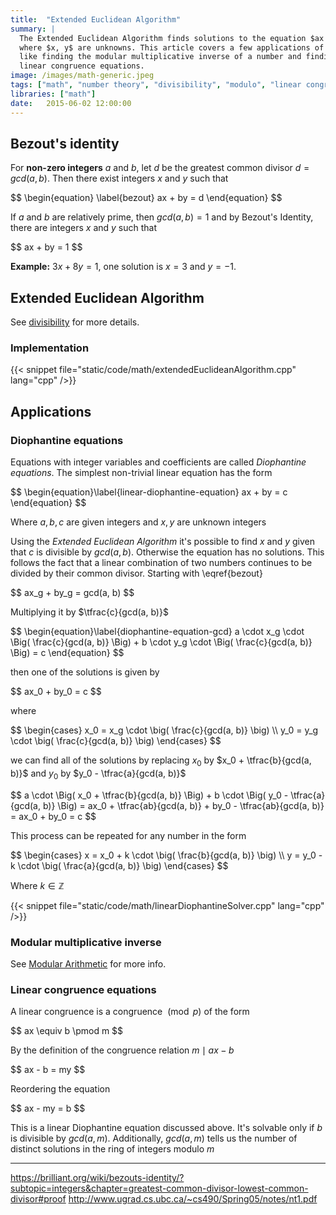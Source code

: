 ```yaml
---
title:  "Extended Euclidean Algorithm"
summary: |
  The Extended Euclidean Algorithm finds solutions to the equation $ax + by = gcd(a, b)$
  where $x, y$ are unknowns. This article covers a few applications of the Extended Euclidean Algorithm
  like finding the modular multiplicative inverse of a number and finding solutions for
  linear congruence equations.
image: /images/math-generic.jpeg
tags: ["math", "number theory", "divisibility", "modulo", "linear congruence equations", "mudular multiplicative inverse", "extended euclidean algorithm", "euclidean algorithm", "diophantine equations"]
libraries: ["math"]
date:   2015-06-02 12:00:00
---
```


## Bezout's identity

For **non-zero integers** $a$ and $b$, let $d$ be the greatest common divisor $d = gcd(a, b)$. Then there exist integers $x$ and $y$ such that

<div>$$
\begin{equation} \label{bezout}
ax + by = d
\end{equation}
$$</div>

If $a$ and $b$ are relatively prime, then $gcd(a, b) = 1$ and by Bezout's Identity, there are integers $x$ and $y$ such that

<div>$$
ax + by = 1
$$</div>

**Example:** $3x + 8y = 1$, one solution is $x = 3$ and $y = -1$.

## Extended Euclidean Algorithm

See [divisibility](../divisibility/) for more details.

### Implementation

{{< snippet file="static/code/math/extendedEuclideanAlgorithm.cpp" lang="cpp" />}}

## Applications

### Diophantine equations

Equations with integer variables and coefficients are called *Diophantine equations*. The simplest non-trivial linear equation has the form

<div>$$
\begin{equation}\label{linear-diophantine-equation}
ax + by = c
\end{equation}
$$</div>

Where $a, b, c$ are given integers and $x, y$ are unknown integers

Using the *Extended Euclidean Algorithm* it's possible to find $x$ and $y$ given that $c$ is divisible by $gcd(a, b)$. Otherwise the equation has no solutions. This follows the fact that a linear combination of two numbers continues to be divided by their common divisor. Starting with \eqref{bezout}

<div>$$
ax_g + by_g = gcd(a, b)
$$</div>

Multiplying it by $\tfrac{c}{gcd(a, b)}$

<div>$$
\begin{equation}\label{diophantine-equation-gcd}
a \cdot x_g \cdot \Big( \frac{c}{gcd(a, b)} \Big) + b \cdot y_g \cdot \Big( \frac{c}{gcd(a, b)} \Big) = c
\end{equation}
$$</div>

then one of the solutions is given by

<div>$$
ax_0 + by_0 = c
$$</div>

where

<div>$$
\begin{cases}
x_0 = x_g \cdot \big( \frac{c}{gcd(a, b)} \big) \\
y_0 = y_g \cdot \big( \frac{c}{gcd(a, b)} \big)
\end{cases}
$$</div>

we can find all of the solutions by replacing $x_0$ by $x_0 + \tfrac{b}{gcd(a, b)}$ and $y_0$ by $y_0 - \tfrac{a}{gcd(a, b)}$

<div>$$
a \cdot \Big( x_0 + \tfrac{b}{gcd(a, b)} \Big) + b \cdot \Big( y_0 - \tfrac{a}{gcd(a, b)} \Big) = ax_0 + \tfrac{ab}{gcd(a, b)} + by_0 - \tfrac{ab}{gcd(a, b)} = ax_0 + by_0 = c
$$</div>

This process can be repeated for any number in the form

<div>$$
\begin{cases}
x = x_0 + k \cdot \big( \frac{b}{gcd(a, b)} \big) \\
y = y_0 - k \cdot \big( \frac{a}{gcd(a, b)} \big)
\end{cases}
$$</div>

Where $k \in \mathbb{Z}$

{{< snippet file="static/code/math/linearDiophantineSolver.cpp" lang="cpp" />}}

### Modular multiplicative inverse

See [Modular Arithmetic](../modular-arithmetic/) for more info.

### Linear congruence equations

A linear congruence is a congruence $\pmod p$ of the form

<div>$$
ax \equiv b \pmod m
$$</div>

By the definition of the congruence relation $m \mid ax - b$

<div>$$
ax - b = my
$$</div>

Reordering the equation

<div>$$
ax - my = b
$$</div>

This is a linear Diophantine equation discussed above. It's solvable only if $b$ is divisible by $gcd(a, m)$. Additionally, $gcd(a, m)$ tells us the number of distinct solutions in the ring of integers modulo $m$

---

https://brilliant.org/wiki/bezouts-identity/?subtopic=integers&chapter=greatest-common-divisor-lowest-common-divisor#proof
http://www.ugrad.cs.ubc.ca/~cs490/Spring05/notes/nt1.pdf
